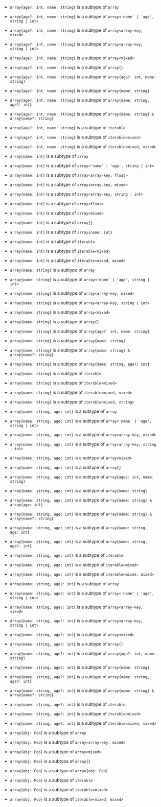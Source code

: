 - `array{age?: int, name: string}` is a subtype of `array`
- `array{age?: int, name: string}` is a subtype of `array<'name' | 'age', string | int>`
- `array{age?: int, name: string}` is a subtype of `array<array-key, mixed>`
- `array{age?: int, name: string}` is a subtype of `array<array-key, string | int>`
- `array{age?: int, name: string}` is a subtype of `array<mixed>`
- `array{age?: int, name: string}` is a subtype of `array{}`
- `array{age?: int, name: string}` is a subtype of `array{age?: int, name: string}`
- `array{age?: int, name: string}` is a subtype of `array{name: string}`
- `array{age?: int, name: string}` is a subtype of `array{name: string, age?: int}`
- `array{age?: int, name: string}` is a subtype of `array{name: string} & array{name?: string}`
- `array{age?: int, name: string}` is a subtype of `iterable`
- `array{age?: int, name: string}` is a subtype of `iterable<mixed>`
- `array{age?: int, name: string}` is a subtype of `iterable<mixed, mixed>`

- `array{name: int}` is a subtype of `array`
- `array{name: int}` is a subtype of `array<'name' | 'age', string | int>`
- `array{name: int}` is a subtype of `array<array-key, float>`
- `array{name: int}` is a subtype of `array<array-key, mixed>`
- `array{name: int}` is a subtype of `array<array-key, string | int>`
- `array{name: int}` is a subtype of `array<float>`
- `array{name: int}` is a subtype of `array<mixed>`
- `array{name: int}` is a subtype of `array{}`
- `array{name: int}` is a subtype of `array{name: int}`
- `array{name: int}` is a subtype of `iterable`
- `array{name: int}` is a subtype of `iterable<mixed>`
- `array{name: int}` is a subtype of `iterable<mixed, mixed>`

- `array{name: string}` is a subtype of `array`
- `array{name: string}` is a subtype of `array<'name' | 'age', string | int>`
- `array{name: string}` is a subtype of `array<array-key, mixed>`
- `array{name: string}` is a subtype of `array<array-key, string | int>`
- `array{name: string}` is a subtype of `array<mixed>`
- `array{name: string}` is a subtype of `array{}`
- `array{name: string}` is a subtype of `array{age?: int, name: string}`
- `array{name: string}` is a subtype of `array{name: string}`
- `array{name: string}` is a subtype of `array{name: string} & array{name?: string}`
- `array{name: string}` is a subtype of `array{name: string, age?: int}`
- `array{name: string}` is a subtype of `iterable`
- `array{name: string}` is a subtype of `iterable<mixed>`
- `array{name: string}` is a subtype of `iterable<mixed, mixed>`
- `array{name: string}` is a subtype of `iterable<mixed, string>`

- `array{name: string, age: int}` is a subtype of `array`
- `array{name: string, age: int}` is a subtype of `array<'name' | 'age', string | int>`
- `array{name: string, age: int}` is a subtype of `array<array-key, mixed>`
- `array{name: string, age: int}` is a subtype of `array<array-key, string | int>`
- `array{name: string, age: int}` is a subtype of `array<mixed>`
- `array{name: string, age: int}` is a subtype of `array{}`
- `array{name: string, age: int}` is a subtype of `array{age?: int, name: string}`
- `array{name: string, age: int}` is a subtype of `array{name: string}`
- `array{name: string, age: int}` is a subtype of `array{name: string} & array{age: int}`
- `array{name: string, age: int}` is a subtype of `array{name: string} & array{name?: string}`
- `array{name: string, age: int}` is a subtype of `array{name: string, age: int}`
- `array{name: string, age: int}` is a subtype of `array{name: string, age?: int}`
- `array{name: string, age: int}` is a subtype of `iterable`
- `array{name: string, age: int}` is a subtype of `iterable<mixed>`
- `array{name: string, age: int}` is a subtype of `iterable<mixed, mixed>`

- `array{name: string, age?: int}` is a subtype of `array`
- `array{name: string, age?: int}` is a subtype of `array<'name' | 'age', string | int>`
- `array{name: string, age?: int}` is a subtype of `array<array-key, mixed>`
- `array{name: string, age?: int}` is a subtype of `array<array-key, string | int>`
- `array{name: string, age?: int}` is a subtype of `array<mixed>`
- `array{name: string, age?: int}` is a subtype of `array{}`
- `array{name: string, age?: int}` is a subtype of `array{age?: int, name: string}`
- `array{name: string, age?: int}` is a subtype of `array{name: string}`
- `array{name: string, age?: int}` is a subtype of `array{name: string, age?: int}`
- `array{name: string, age?: int}` is a subtype of `array{name: string} & array{name?: string}`
- `array{name: string, age?: int}` is a subtype of `iterable`
- `array{name: string, age?: int}` is a subtype of `iterable<mixed>`
- `array{name: string, age?: int}` is a subtype of `iterable<mixed, mixed>`

- `array{obj: Foo}` is a subtype of `array`
- `array{obj: Foo}` is a subtype of `array<array-key, mixed>`
- `array{obj: Foo}` is a subtype of `array<mixed>`
- `array{obj: Foo}` is a subtype of `array{}`
- `array{obj: Foo}` is a subtype of `array{obj: Foo}`
- `array{obj: Foo}` is a subtype of `iterable`
- `array{obj: Foo}` is a subtype of `iterable<mixed>`
- `array{obj: Foo}` is a subtype of `iterable<mixed, mixed>`
